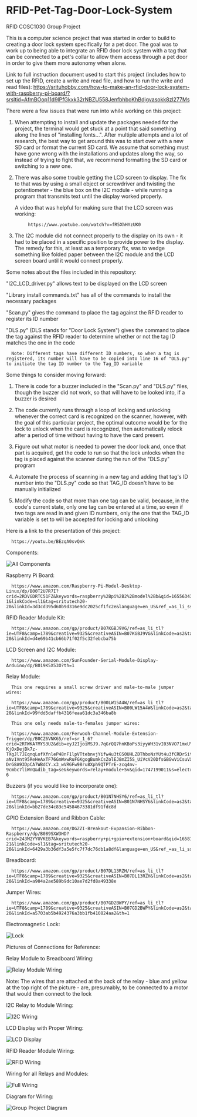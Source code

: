# RFID-Pet-Tag-Door-Lock-System
RFID COSC1030 Group Project

This is a computer science project that was started in order to build to creating a door lock system specifically for a pet door. The goal was to work up to being able to integrate an RFID door lock system with a tag that can be connected to a pet's collar to allow them access through a pet door in order to give them more autonomy when alone.

Link to full instruction document used to start this project (includes how to set up the RFID, create a write and read file, and how to run the write and read files): 
https://srituhobby.com/how-to-make-an-rfid-door-lock-system-with-raspberry-pi-board/?srsltid=AfmBOop11d9lPfGkxk32rNBZU558JenfbhboKhBdjgvasokk8zl277Ms


There were a few issues that were run into while working on this project:

1. When attempting to install and update the packages needed for the project, the terminal would get stuck at a point that said something along the lines of "installing fonts...". After multiple attempts and a lot of research, the best way to get around this was to start over with a new SD card or format the current SD card. We assume that something must have gone wrong with the installations and updates along the way, so instead of trying to fight that, we recommend formatting the SD card or switching to a new one.

2. There was also some trouble getting the LCD screen to display. The fix to that was by using a small object or screwdriver and twisting the potentiometer - the blue box on the I2C module - while running a program that transmits text until the display worked properly.

      A video that was helpful for making sure that the LCD screen was working:
   
            https://www.youtube.com/watch?v=fR5XhHYzUK0

3. The I2C module did not connect properly to the display on its own - it had to be placed in a specific position to provide power to the display. The remedy for this, at least as a temporary fix, was to wedge something like folded paper between the I2C module and the LCD screen board until it would connect properly.


Some notes about the files included in this repository:

"I2C_LCD_driver.py" allows text to be displayed on the LCD screen

"Library install commands.txt" has all of the commands to install the necessary packages

"Scan.py" gives the command to place the tag against the RFID reader to register its ID number

"DLS.py" (DLS stands for "Door Lock System") gives the command to place the tag against the RFID reader to determine whether or not the tag ID matches the one in the code

      Note: Different tags have different ID numbers, so when a tag is registered, its number will have to be copied into line 16 of "DLS.py" to initiate the tag ID number to the Tag_ID variable


Some things to consider moving forward:

1. There is code for a buzzer included in the "Scan.py" and "DLS.py" files, though the buzzer did not work, so that will have to be looked into, if a buzzer is desired

2. The code currently runs through a loop of locking and unlocking whenever the correct card is recognized on the scanner, however, with the goal of this particular project, the optimal outcome would be for the lock to unlock when the card is recognized, then automatically relock after a period of time without having to have the card present.

3. Figure out what motor is needed to power the door lock and, once that part is acquired, get the code to run so that the lock unlocks when the tag is placed against the scanner during the run of the "DLS.py" program

4. Automate the process of scanning in a new tag and adding that tag's ID number into the "DLS.py" code so that TAG_ID doesn't have to be manually initialized

5. Modify the code so that more than one tag can be valid, because, in the code's current state, only one tag can be entered at a time, so even if two tags are read in and given ID numbers, only the one that the TAG_ID variable is set to will be accepted for locking and unlocking


Here is a link to the presentation of this project:

      https://youtu.be/BEzqA0svQmk

Components:

![All Components](https://github.com/user-attachments/assets/fd47dbfc-40d0-411a-a69c-e7da8c449b5b)

Raspberry Pi Board:

      https://www.amazon.com/Raspberry-Pi-Model-Desktop-Linux/dp/B00T2U7R7I?crid=2RDVGDRTC51FZ&keywords=raspberry%2Bpi%2B2%2Bmodel%2Bb&qid=1655634336&sprefix=raspberry%2Bpi%2B2%2Caps%2C1061&sr=8-1&linkCode=sl1&tag=sritutech20-20&linkId=3d3cd395d60b9d316e9dc2025cf1fc2e&language=en_US&ref_=as_li_ss_tl&th=1

RFID Reader Module Kit:

      https://www.amazon.com/gp/product/B07KGBJ9VG/ref=as_li_tl?ie=UTF8&camp=1789&creative=9325&creativeASIN=B07KGBJ9VG&linkCode=as2&tag=sritutech20-20&linkId=d4e69b41cb66b71f02f5c32febcba75b

LCD Screen and I2C Module:

      https://www.amazon.com/SunFounder-Serial-Module-Display-Arduino/dp/B019K5X53O?th=1


Relay Module:

      This one requires a small screw driver and male-to-male jumper wires:
      
      https://www.amazon.com/gp/product/B00LW15A4W/ref=as_li_tl?ie=UTF8&camp=1789&creative=9325&creativeASIN=B00LW15A4W&linkCode=as2&tag=sritutech20-20&linkId=99fdd5daffb4316feaa61dc3a346ba8b
      
      This one only needs male-to-females jumper wires:
      
      https://www.amazon.com/Ferwooh-Channel-Module-Extension-Trigger/dp/B0CZ6VNK65/ref=sr_1_6?crid=2RTWKA7MYS3U2&dib=eyJ2IjoiMSJ9.7qGrQQ7hnKBoPs3iyyWH31vI03NVO71mxUYayPyhy_zVgyWCQHWttWRfcNc1vR-KjOxDejBk7z-TXgJl7JEqnqLofXfnleP48nF1lpVTtebnvjYifw4u3tGS0UHLZDThboNzYUt4u3fCRDrSiteoWIwEzeoLfL99pivf9Y-aNv1Vnt95ReHeAxTF76GmWxwRuFGKgogBumkCsZolEJ8mZI5S_UiVcV20DfsGBGwViCsuVXkhGovvTF15T8YHGQ8773HxRTVffGF2ivxqbwG4q8r6D-DrG8A93DpCA7WBdCY.x3_wVRGFw98ru8Xph9QTPTrE-zcq4mv-9cmbc7liWnQ&dib_tag=se&keywords=relay+module+5v&qid=1747199011&s=electronics&sprefix=relay+module+5v%2Celectronics%2C187&sr=1-6

Buzzers (if you would like to incorporate one):

      https://www.amazon.com/gp/product/B01N7NHSY6/ref=as_li_tl?ie=UTF8&camp=1789&creative=9325&creativeASIN=B01N7NHSY6&linkCode=as2&tag=sritutech20-20&linkId=bb27de34c83c54584673381df91fdc8d

GPIO Extension Board and Ribbon Cable:

      https://www.amazon.com/DGZZI-Breakout-Expansion-Ribbon-Raspberry/dp/B089SXW3HD?crid=243M2YYUVKEB7&keywords=raspberry+pi+gpio+extension+board&qid=1658142367&sprefix=raspeberry+gpio+extension+board,aps,406&sr=8-21&linkCode=sl1&tag=sritutech20-20&linkId=6429a3b36df3a5e5fc7f7dc76db1a8df&language=en_US&ref_=as_li_ss_tl

Breadboard:

      https://www.amazon.com/gp/product/B07DL13RZH/ref=as_li_tl?ie=UTF8&camp=1789&creative=9325&creativeASIN=B07DL13RZH&linkCode=as2&tag=sritutech20-20&linkId=a904a2ae589b9dc10ae7d2fd8a49338e

Jumper Wires:

      https://www.amazon.com/gp/product/B07GD2BWPY/ref=as_li_tl?ie=UTF8&camp=1789&creative=9325&creativeASIN=B07GD2BWPY&linkCode=as2&tag=sritutech20-20&linkId=a5703ab5b4924376a3bb1fb410824aa2&th=1

Electromagnetic Lock:

![Lock](https://github.com/user-attachments/assets/662e789b-b3cc-42cd-8b7e-76d39cdc74a5)

Pictures of Connections for Reference:

Relay Module to Breadboard Wiring:

![Relay Module Wiring](https://github.com/user-attachments/assets/ae2394b8-dad0-430a-9548-3c9a4ca1c415)

Note: The wires that are attached at the back of the relay - blue and yellow at the top right of the picture - are, presumably, to be connected to a motor that would then connect to the lock

I2C Relay to Module Wiring:

![I2C Wiring](https://github.com/user-attachments/assets/6ef414bd-8fc7-4e10-86e5-8103fea9f360)

LCD Display with Proper Wiring:

![LCD Display](https://github.com/user-attachments/assets/64ef6ba0-6135-47b6-beb5-ddba4b9589c3)

RFID Reader Module Wiring:

![RFID Wiring](https://github.com/user-attachments/assets/2881ae8f-ae46-4d24-806a-8f1de84654ca)

Wiring for all Relays and Modules:

![Full Wiring](https://github.com/user-attachments/assets/8243fe54-6d86-4a76-9bd5-19d989dc2291)

Diagram for Wiring:

![Group Project Diagram](https://github.com/user-attachments/assets/52c03e7a-1da6-41fc-adc8-6293d6266ee8)
